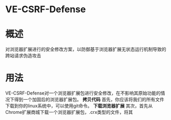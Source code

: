 # VE-CSRF-Defense

# 概述
对浏览器扩展进行的安全修改方案，以防御基于浏览器扩展无状态运行机制导致的跨站请求伪造攻击

# 用法
VE-CSRF-Defense对一个浏览器扩展包进行安全修改，在不影响其原始功能的情况下得到一个加固后的浏览器扩展包。
**拷贝代码**
首先，你应该将我们的所有文件下载到你的linux系统中，可以使用git命令。
**下载浏览器扩展**
其次，首先从Chrome扩展商城下载一个浏览器扩展包，.crx类型的文件，将其
